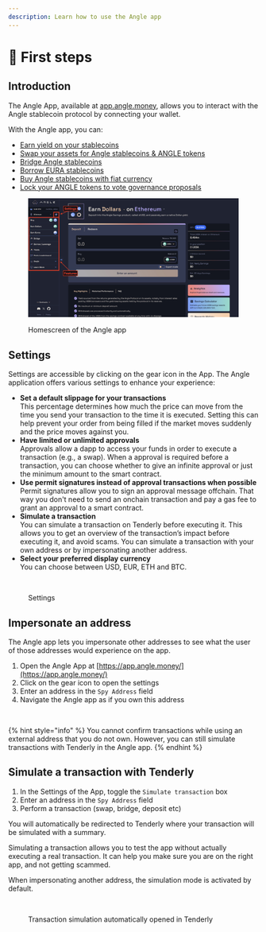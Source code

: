 ```yaml
---
description: Learn how to use the Angle app
---
```


# 👟 First steps

## Introduction

The Angle App, available at [app.angle.money](http://app.angle.money), allows you to interact with the Angle stablecoin protocol by connecting your wallet.

With the Angle app, you can:

* [Earn yield on your stablecoins](earn-yield-on-your-stablecoins/)
* [Swap your assets for Angle stablecoins & ANGLE tokens](swap-crypto-to-angle-stablecoins.md)
* [Bridge Angle stablecoins](bridge-angle-stablecoins.md)
* [Borrow EURA stablecoins](borrow.md)
* [Buy Angle stablecoins with fiat currency](buy-angle-stablecoins.md)
* [Lock your ANGLE tokens to vote governance proposals](lock-angle-tokens.md)

<figure><img src="../.gitbook/assets/‎User Guide.‎001.jpeg" alt=""><figcaption><p>Homescreen of the Angle app</p></figcaption></figure>

## Settings

Settings are accessible by clicking on the gear icon in the App. The Angle application offers various settings to enhance your experience:

* **Set a default slippage for your transactions**\
  This percentage determines how much the price can move from the time you send your transaction to the time it is executed. Setting this can help prevent your order from being filled if the market moves suddenly and the price moves against you.
* **Have limited or unlimited approvals**\
  Approvals allow a dapp to access your funds in order to execute a transaction (e.g., a swap). When a approval is required before a transaction, you can choose whether to give an infinite approval or just the minimum amount to the smart contract.
* **Use permit signatures instead of approval transactions when possible**\
  Permit signatures allow you to sign an approval message offchain. That way you don't need to send an onchain transaction and pay a gas fee to grant an approval to a smart contract.
* **Simulate a transaction**\
  You can simulate a transaction on Tenderly before executing it. This allows you to get an overview of the transaction’s impact before executing it, and avoid scams. You can simulate a transaction with your own address or by impersonating another address.
* **Select your preferred display currency**\
  You can choose between USD, EUR, ETH and BTC.

<figure><img src="../.gitbook/assets/Capture d’écran 2024-07-25 à 14.32.26.png" alt=""><figcaption><p>Settings</p></figcaption></figure>

## Impersonate **an address**

The Angle app lets you impersonate other addresses to see what the user of those addresses would experience on the app.

1. Open the Angle App at [https://app.angle.money/](https://app.angle.money/)
2. Click on the gear icon to open the settings
3. Enter an address in the `Spy Address` field
4. Navigate the Angle app as if you own this address

<figure><img src="../.gitbook/assets/Capture d’écran 2024-07-25 à 14.32.55 (1).png" alt=""><figcaption></figcaption></figure>

{% hint style="info" %}
You cannot confirm transactions while using an external address that you do not own. However, you can still simulate transactions with Tenderly in the Angle app.
{% endhint %}

## S**imulate a transaction with Tenderly**

1. In the Settings of the App, toggle the `Simulate transaction` box
2. Enter an address in the `Spy Address` field
3. Perform a transaction (swap, bridge, deposit etc)

You will automatically be redirected to Tenderly where your transaction will be simulated with a summary.

Simulating a transaction allows you to test the app without actually executing a real transaction. It can help you make sure you are on the right app, and not getting scammed.

When impersonating another address, the simulation mode is activated by default.

<figure><img src="../.gitbook/assets/Capture d’écran 2024-07-25 à 14.33.48.png" alt=""><figcaption><p>Transaction simulation automatically opened in Tenderly</p></figcaption></figure>

